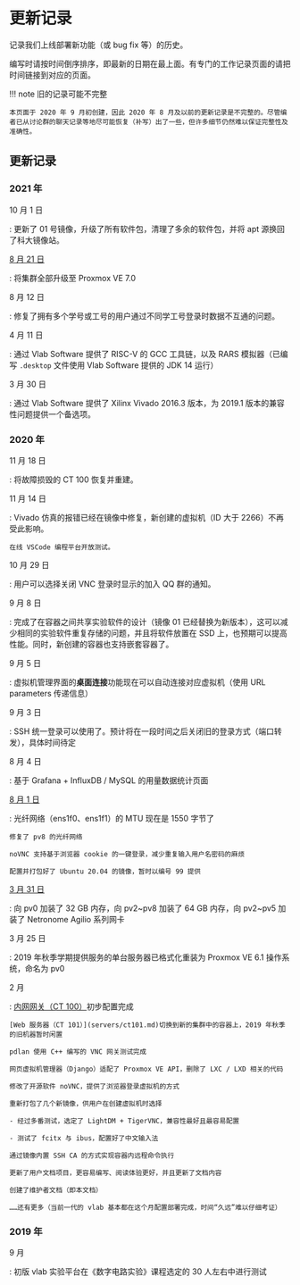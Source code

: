 # 更新记录

记录我们上线部署新功能（或 bug fix 等）的历史。

编写时请按时间倒序排序，即最新的日期在最上面。有专门的工作记录页面的请把时间链接到对应的页面。

!!! note 旧的记录可能不完整

    本页面于 2020 年 9 月初创建，因此 2020 年 8 月及以前的更新记录是不完整的。尽管编者已从讨论群的聊天记录等地尽可能恢复（补写）出了一些，但许多细节仍然难以保证完整性及准确性。

## 更新记录

### 2021 年

10 月 1 日

:   更新了 01 号镜像，升级了所有软件包，清理了多余的软件包，并将 apt 源换回了科大镜像站。

[8 月 21 日](records/2021-08-21.md)

:   将集群全部升级至 Proxmox VE 7.0

8 月 12 日

:   修复了拥有多个学号或工号的用户通过不同学工号登录时数据不互通的问题。

4 月 11 日

:   通过 Vlab Software 提供了 RISC-V 的 GCC 工具链，以及 RARS 模拟器（已编写 `.desktop` 文件使用 Vlab Software 提供的 JDK 14 运行）

3 月 30 日

:   通过 Vlab Software 提供了 Xilinx Vivado 2016.3 版本，为 2019.1 版本的兼容性问题提供一个备选项。

### 2020 年

11 月 18 日

:   将故障损毁的 CT 100 恢复并重建。

11 月 14 日

:   Vivado 仿真的报错已经在镜像中修复，新创建的虚拟机（ID 大于 2266）不再受此影响。

    在线 VSCode 编程平台开放测试。

10 月 29 日

:   用户可以选择关闭 VNC 登录时显示的加入 QQ 群的通知。

9 月 8 日

:   完成了在容器之间共享实验软件的设计（镜像 01 已经替换为新版本），这可以减少相同的实验软件重复存储的问题，并且将软件放置在 SSD 上，也预期可以提高性能。同时，新创建的容器也支持嵌套容器了。

9 月 5 日

:   虚拟机管理界面的**桌面连接**功能现在可以自动连接对应虚拟机（使用 URL parameters 传递信息）

9 月 3 日

:   SSH 统一登录可以使用了。预计将在一段时间之后关闭旧的登录方式（端口转发），具体时间待定

8 月 4 日

:   基于 Grafana + InfluxDB / MySQL 的用量数据统计页面

[8 月 1 日](records/2020-08-01.md)

:   光纤网络（ens1f0、ens1f1）的 MTU 现在是 1550 字节了

    修复了 pv8 的光纤网络

    noVNC 支持基于浏览器 cookie 的一键登录，减少重复输入用户名密码的麻烦

    配置并打包好了 Ubuntu 20.04 的镜像，暂时以编号 99 提供

[3 月 31 日](records/2020-03-31.md)

:   向 pv0 加装了 32 GB 内存，向 pv2~pv8 加装了 64 GB 内存，向 pv2~pv5 加装了 Netronome Agilio 系列网卡

3 月 25 日

:   2019 年秋季学期提供服务的单台服务器已格式化重装为 Proxmox VE 6.1 操作系统，命名为 pv0

2 月

:   [内网网关（CT 100）](servers/ct100.md)初步配置完成

    [Web 服务器（CT 101）](servers/ct101.md)切换到新的集群中的容器上，2019 年秋季的旧机器暂时闲置

    pdlan 使用 C++ 编写的 VNC 网关测试完成

    网页虚拟机管理器（Django）适配了 Proxmox VE API，删除了 LXC / LXD 相关的代码

    修改了开源软件 noVNC，提供了浏览器登录虚拟机的方式

    重新打包了几个新镜像，供用户在创建虚拟机时选择

    - 经过多番测试，选定了 LightDM + TigerVNC，兼容性最好且最容易配置

    - 测试了 fcitx 与 ibus，配置好了中文输入法

    通过镜像内置 SSH CA 的方式实现容器内远程命令执行

    更新了用户文档项目，更容易编写、阅读体验更好，并且更新了文档内容

    创建了维护者文档（即本文档）

    ……还有更多（当前一代的 vlab 基本都在这个月配置部署完成，时间“久远”难以仔细考证）

### 2019 年

9 月

:   初版 vlab 实验平台在《数字电路实验》课程选定的 30 人左右中进行测试
